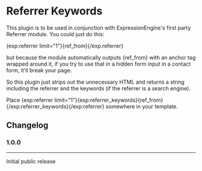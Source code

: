 # Referrer Keywords

This plugin is to be used in conjunction with ExpressionEngine's first party Referrer module. You could just do this:

{exp:referrer limit="1"}{ref_from}{/exp:referrer}

but because the module automatically outputs {ref_from} with an anchor tag wrapped around it, if you try to use that in a hidden form input in a contact form, it'll break your page.

So this plugin just strips out the unnecessary HTML and returns a string including the referrer and the keywords (if the referrer is a search engine).

Place {exp:referrer limit="1"}{exp:referrer_keywords}{ref_from}{/exp:referrer_keywords}{/exp:referrer} somewhere in your template.

## Changelog

### 1.0.0
--------------------
Initial public release